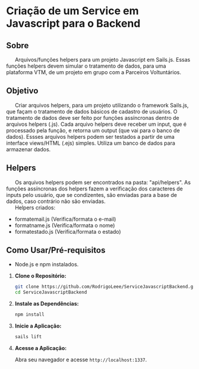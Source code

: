 # Criação de um Service em Javascript para o Backend
## Sobre

&nbsp;&nbsp;&nbsp;&nbsp;&nbsp;&nbsp;Arquivos/funções helpers para um projeto Javascript em Sails.js. Essas funções helpers devem simular o tratamento de dados, para uma plataforma VTM, de um projeto em grupo com a Parceiros Voltuntários. 

## Objetivo

&nbsp;&nbsp;&nbsp;&nbsp;&nbsp;&nbsp;Criar arquivos helpers, para um projeto utilizando o framework Sails.js, que façam o tratamento de dados básicos de cadastro de usuários. O tratamento de dados deve ser feito por funções assíncronas dentro de arquivos helpers (.js). Cada arquivo helpers deve receber um input, que é processado pela função, e retorna um output (que vai para o banco de dados). Essses arquivos helpers podem ser testados a partir de uma interface views/HTML (.ejs) simples. Utiliza um banco de dados para armazenar dados.

## Helpers

&nbsp;&nbsp;&nbsp;&nbsp;&nbsp;&nbsp;Os arquivos helpers podem ser encontrados na pasta: "api/helpers". As funções assíncronas dos helpers fazem a verificação dos caracteres de inputs pelo usuário, que se condizentes, são enviadas para a base de dados, caso contrário não são enviadas.
<br>
&nbsp;&nbsp;&nbsp;&nbsp;&nbsp;&nbsp;Helpers criados:
- formatemail.js (Verifica/formata o e-mail)
- formatname.js (Verifica/formata o nome)
- formatestado.js (Verifica/formata o estado)

## Como Usar/Pré-requisitos

- Node.js e npm instalados.

1. **Clone o Repositório:**

   ```bash
   git clone https://github.com/RodrigoLeee/ServiceJavascriptBackend.git
   cd ServiceJavascriptBackend
   ```

2. **Instale as Dependências:**

   ```bash
   npm install
   ```

3. **Inicie a Aplicação:**

   ```bash
   sails lift
   ```

4. **Acesse a Aplicação:**

   Abra seu navegador e acesse `http://localhost:1337`.


